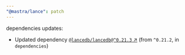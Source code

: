 ```yaml
---
"@mastra/lance": patch
---
```

dependencies updates:
  - Updated dependency [`@lancedb/lancedb@^0.21.3` ↗︎](https://www.npmjs.com/package/@lancedb/lancedb/v/0.21.3) (from `^0.21.2`, in `dependencies`)

